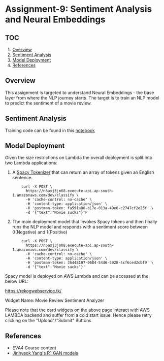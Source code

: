 # Assignment-9: Sentiment Analysis and Neural Embeddings

## TOC

1. [Overview](#overview)
2. [Sentiment Analysis](#sentiment-analysis)
3. [Model Deployment](#model-deployment)
4. [References](#references)

## Overview

This assignment is targeted to understand Neural Embeddings - the base layer from where the NLP journey starts.
The target is to train an NLP model to predict the sentiment of a movie review.

## Sentiment Analysis

Training code can be found in this [notebook](https://github.com/rajy4683/EVA4P2/blob/master/S9-SentimentAnalysis/EVA4P2_SentimentAnalysis.ipynb)

## Model Deployment

Given the size restrictions on Lambda the overall deployment is split into two Lambda applications:

1. A [Spacy Tokenizer](https://spacy.io/api/tokenizer) that can return an array of tokens given an English sentence.

    ```curl
        curl -X POST \
          https://n6axj3jn08.execute-api.ap-south-1.amazonaws.com/dev/classify \
          -H 'cache-control: no-cache' \
          -H 'content-type: application/json' \
          -H 'postman-token: fa591a88-e17e-013a-49e6-c2747cf2e25f' \
          -d '{"text":"Movie sucks"}'P
    ```

2. The main deployment model that invokes Spacy tokens and then finally runs the NLP model and responds with a sentiment score between 0(Negative) and 1(Positive)  

    ```curl
        curl -X POST \
          https://n6axj3jn08.execute-api.ap-south-1.amazonaws.com/dev/classify \
          -H 'cache-control: no-cache' \
          -H 'content-type: application/json' \
          -H 'postman-token: 36448107-0684-54d6-5928-4cf6ced2cbf9' \
          -d '{"text":"Movie sucks"}'
    ```

Spacy model is deployed on AWS Lambda and can be accessed at the below URL:

https://rekogwebservice.tk/

Widget Name:
Movie Review Sentiment Analyzer

Please note that the card widgets on the above page interact with AWS LAMBDA backend and suffer from a cold start issue.
Hence please retry clicking on the "Upload"/"Submit" Buttons

## References

- EVA4 Course content
- [Jinhyeok Yang's R1 GAN models](https://github.com/Yangyangii/GAN-Tutorial/blob/master/CelebA/R1GAN.ipynb)

